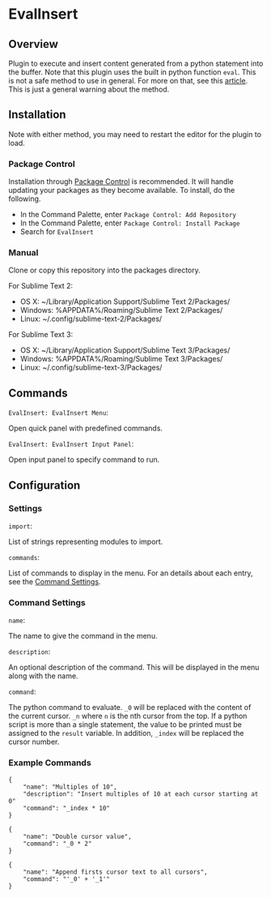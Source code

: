 # EvalInsert

## Overview

Plugin to execute and insert content generated from a python statement into the buffer. Note that this plugin uses the built in python function `eval`. This is not a safe method to use in general. For more on that, see this [article](http://nedbatchelder.com/blog/201206/eval_really_is_dangerous.html). This is just a general warning about the method.

## Installation

Note with either method, you may need to restart the editor for the plugin to load.

### Package Control
Installation through [Package Control](http://wbond.net/sublime_packages/package_control) is recommended. It will handle updating your packages as they become available. To install, do the following.

* In the Command Palette, enter `Package Control: Add Repository`
* In the Command Palette, enter `Package Control: Install Package`
* Search for `EvalInsert`

### Manual
Clone or copy this repository into the packages directory.

For Sublime Text 2:

* OS X: ~/Library/Application Support/Sublime Text 2/Packages/
* Windows: %APPDATA%/Roaming/Sublime Text 2/Packages/
* Linux: ~/.config/sublime-text-2/Packages/

For Sublime Text 3:

* OS X: ~/Library/Application Support/Sublime Text 3/Packages/
* Windows: %APPDATA%/Roaming/Sublime Text 3/Packages/
* Linux: ~/.config/sublime-text-3/Packages/

## Commands

`EvalInsert: EvalInsert Menu`:

Open quick panel with predefined commands.

`EvalInsert: EvalInsert Input Panel`:

Open input panel to specify command to run.

## Configuration

### Settings

`import`:

List of strings representing modules to import.

`commands`:

List of commands to display in the menu. For an details about each entry, see the  [Command Settings](https://github.com/skuroda/EvalInsert#command-settings).

### Command Settings

`name`:

The name to give the command in the menu.

`description`:

An optional description of the command. This will be displayed in the menu along with the name.

`command`:

The python command to evaluate. `_0` will be replaced with the content of the current cursor. `_n` where `n` is the nth cursor from the top. If a python script is more than a single statement, the value to be printed must be assigned to the `result` variable. In addition, `_index` will be replaced the cursor number.

### Example Commands

    {
        "name": "Multiples of 10",
        "description": "Insert multiples of 10 at each cursor starting at 0"
        "command": "_index * 10"
    }

    {
        "name": "Double cursor value",
        "command": "_0 * 2"
    }

    {
        "name": "Append firsts cursor text to all cursors",
        "command": "'_0' + '_1'"
    }
